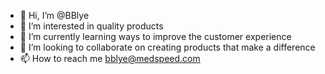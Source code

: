 - 👋 Hi, I’m @BBlye
- 👀 I’m interested in quality products 
- 🌱 I’m currently learning ways to improve the customer experience
- 💞️ I’m looking to collaborate on creating products that make a difference
- 📫 How to reach me bblye@medspeed.com

<!---
BBlye/BBlye is a ✨ special ✨ repository because its `README.md` (this file) appears on your GitHub profile.
You can click the Preview link to take a look at your changes.
--->
